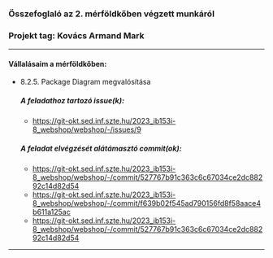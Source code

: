 ### Összefoglaló az 2.  mérföldkőben végzett munkáról

### Projekt tag: Kovács Armand Mark

___

#### Vállalásaim a mérföldkőben: 

 - 8.2.5. Package Diagram megvalósítása

    ##### A feladathoz tartozó issue(k):

     - https://git-okt.sed.inf.szte.hu/2023_ib153i-8_webshop/webshop/-/issues/9

    ##### A feladat elvégzését alátámasztó commit(ok):

     - https://git-okt.sed.inf.szte.hu/2023_ib153i-8_webshop/webshop/-/commit/527767b91c363c6c67034ce2dc88292c14d82d54
     - https://git-okt.sed.inf.szte.hu/2023_ib153i-8_webshop/webshop/-/commit/f639b02f545ad790156fd8f58aace4b611a125ac
     - https://git-okt.sed.inf.szte.hu/2023_ib153i-8_webshop/webshop/-/commit/527767b91c363c6c67034ce2dc88292c14d82d54

___

